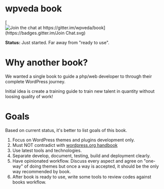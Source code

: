 # wpveda book

[![Join the chat at https://gitter.im/wpveda/book](https://badges.gitter.im/Join Chat.svg)](https://gitter.im/wpveda/book?utm_source=badge&utm_medium=badge&utm_campaign=pr-badge&utm_content=badge)

**Status:** Just started. Far away from "ready to use".

# Why another book?

We wanted a single book to guide a php/web developer to through their complete WordPress journey.

Initial idea is create a training guide to train new talent in quantity without loosing quality of work!

# Goals

Based on current status, it's better to list goals of this book.

1. Focus on WordPress themes and plugins development only.
2. Must NOT contradict with [wordpress.org handbook](https://make.wordpress.org/core/handbook/)
3. Use latest tools and technologies.
4. Separate develop, document, testing, build and deployment clearly.
5. Have opinionated workflow. Discuss every aspect and agree on "one-way" of doing themes but once a way is accepted, it should be the only way recommended by book.
6. After book is ready to use, write some tools to review codes against books workflow.



